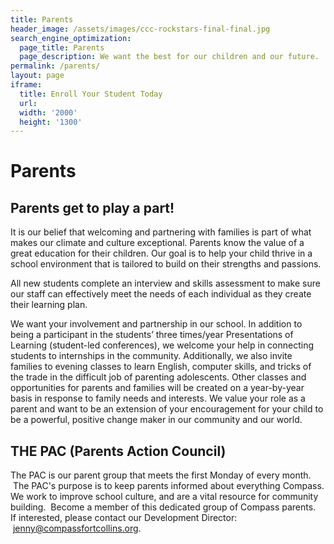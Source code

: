 ```yaml
---
title: Parents
header_image: /assets/images/ccc-rockstars-final-final.jpg
search_engine_optimization:
  page_title: Parents
  page_description: We want the best for our children and our future.
permalink: /parents/
layout: page
iframe:
  title: Enroll Your Student Today
  url:
  width: '2000'
  height: '1300'
---
```


# Parents

## Parents get to play a part!

It is our belief that welcoming and partnering with families is part of what makes our climate and culture exceptional. Parents know the value of a great education for their children. Our goal is to help your child thrive in a school environment that is tailored to build on their strengths and passions.

All new students complete an interview and skills assessment to make sure our staff can effectively meet the needs of each individual as they create their learning plan.

We want your involvement and partnership in our school. In addition to being a participant in the students’ three times/year Presentations of Learning (student-led conferences), we welcome your help in connecting students to internships in the community. Additionally, we also invite families to evening classes to learn English, computer skills, and tricks of the trade in the difficult job of parenting adolescents. Other classes and opportunities for parents and families will be created on a year-by-year basis in response to family needs and interests. We value your role as a parent and want to be an extension of your encouragement for your child to be a powerful, positive change maker in our community and our world.

## THE PAC (Parents Action Council)

The PAC is our parent group that meets the first Monday of every month. &nbsp;The PAC's purpose is to keep parents informed about everything Compass. We work to improve school culture, and are a vital resource for community building. &nbsp;Become a member of this dedicated group of Compass parents.&nbsp; If interested, please contact our Development Director: &nbsp;[jenny@compassfortcollins.org](mailto:jenny@compassfortcollins.org?subject=The%20Compass%20PAC).

&nbsp;